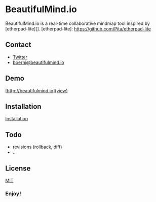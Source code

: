 # BeautifulMind.io

BeautifulMind.io is a real-time collaborative mindmap tool inspired by [etherpad-lite][].
[etherpad-lite]: https://github.com/Pita/etherpad-lite

## Contact

*  [Twitter](https://twitter.com/#!/i_error)
*  [boerni@beautifulmind.io](boerni@beautifulmind.io)


## Demo
[http://beautifulmind.io](view)

## Installation
[Installation](https://github.com/nerdsportgruppe/BeautifulMind.io/wiki/Server-installation)

## Todo
* revisions (rollback, diff)
* …

## License 

[MIT](https://raw.github.com/nerdsportgruppe/BeautifulMind.io/development/LICENSE)

### Enjoy!